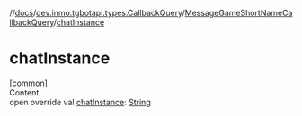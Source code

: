 //[docs](../../../index.md)/[dev.inmo.tgbotapi.types.CallbackQuery](../index.md)/[MessageGameShortNameCallbackQuery](index.md)/[chatInstance](chat-instance.md)



# chatInstance  
[common]  
Content  
open override val [chatInstance](chat-instance.md): [String](https://kotlinlang.org/api/latest/jvm/stdlib/kotlin/-string/index.html)  



